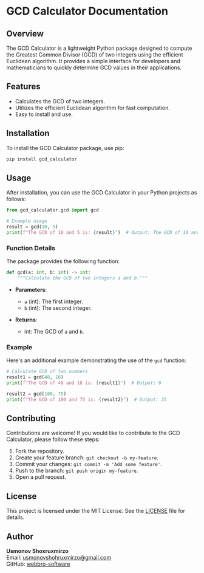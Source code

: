 # GCD Calculator Documentation

## Overview

The GCD Calculator is a lightweight Python package designed to compute the Greatest Common Divisor (GCD) of two integers using the efficient Euclidean algorithm. It provides a simple interface for developers and mathematicians to quickly determine GCD values in their applications.

## Features

- Calculates the GCD of two integers.
- Utilizes the efficient Euclidean algorithm for fast computation.
- Easy to install and use.

## Installation

To install the GCD Calculator package, use pip:

```bash
pip install gcd_calculator
```

## Usage

After installation, you can use the GCD Calculator in your Python projects as follows:

```python
from gcd_calculator.gcd import gcd

# Example usage
result = gcd(10, 5)
print(f"The GCD of 10 and 5 is: {result}")  # Output: The GCD of 10 and 5 is: 5
```

### Function Details

The package provides the following function:

```python
def gcd(a: int, b: int) -> int:
    """Calculate the GCD of two integers a and b."""
```

- **Parameters**:
  - `a` (int): The first integer.
  - `b` (int): The second integer.
  
- **Returns**: 
  - int: The GCD of `a` and `b`.

### Example

Here's an additional example demonstrating the use of the `gcd` function:

```python
# Calculate GCD of two numbers
result1 = gcd(48, 18)
print(f"The GCD of 48 and 18 is: {result1}")  # Output: 6

result2 = gcd(100, 75)
print(f"The GCD of 100 and 75 is: {result2}")  # Output: 25
```

## Contributing

Contributions are welcome! If you would like to contribute to the GCD Calculator, please follow these steps:

1. Fork the repository.
2. Create your feature branch: `git checkout -b my-feature`.
3. Commit your changes: `git commit -m 'Add some feature'`.
4. Push to the branch: `git push origin my-feature`.
5. Open a pull request.

## License

This project is licensed under the MIT License. See the [LICENSE](LICENSE) file for details.

## Author

**Usmonov Shoxruxmirzo**  
Email: [usmonovshohruxmirzo@gmail.com](mailto:usmonovshohruxmirzo@gmail.com)  
GitHub: [webbro-software](https://github.com/webbro-software)

